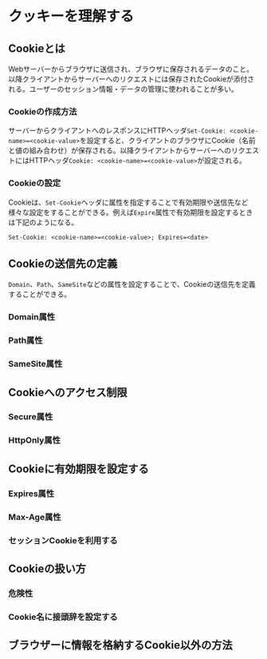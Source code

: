 # クッキーを理解する

## Cookieとは

Webサーバーからブラウザに送信され、ブラウザに保存されるデータのこと。以降クライアントからサーバーへのリクエストには保存されたCookieが添付される。ユーザーのセッション情報・データの管理に使われることが多い。

### Cookieの作成方法

サーバーからクライアントへのレスポンスにHTTPヘッダ`Set-Cookie: <cookie-name>=<cookie-value>`を設定すると、クライアントのブラウザにCookie（名前と値の組み合わせ）が保存される。以降クライアントからサーバーへのリクエストにはHTTPヘッダ`Cookie: <cookie-name>=<cookie-value>`が設定される。

### Cookieの設定

Cookieは、`Set-Cookie`ヘッダに属性を指定することで有効期限や送信先など様々な設定をすることができる。例えば`Expire`属性で有効期限を設定するときは下記のようになる。

```
Set-Cookie: <cookie-name>=<cookie-value>; Expires=<date>
```

## Cookieの送信先の定義

`Domain`、`Path`、`SameSite`などの属性を設定することで、Cookieの送信先を定義することができる。

### Domain属性

### Path属性

### SameSite属性

## Cookieへのアクセス制限

### Secure属性

### HttpOnly属性

## Cookieに有効期限を設定する

### Expires属性

### Max-Age属性

### セッションCookieを利用する

## Cookieの扱い方

### 危険性

### Cookie名に接頭辞を設定する

## ブラウザーに情報を格納するCookie以外の方法